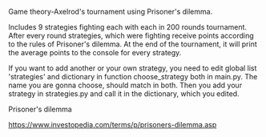 Game theory-Axelrod's tournament using Prisoner's dilemma.

Includes 9 strategies fighting each with each in 200 rounds tournament.
After every round strategies, which were fighting receive points according to the rules of Prisoner's dilemma.
At the end of the tournament, it will print the average points to the console for every strategy.

If you want to add another or your own strategy, you need to edit global list 'strategies' and dictionary in function choose_strategy both in main.py.
The name you are gonna choose, should match in both. Then you add your strategy in strategies.py and call it in the dictionary, which you edited.

Prisoner's dilemma

https://www.investopedia.com/terms/p/prisoners-dilemma.asp

 
